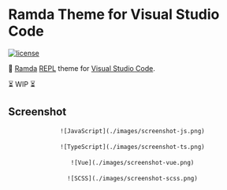 # Ramda Theme for Visual Studio Code
[![license](https://img.shields.io/github/license/gluons/vscode-ramda-theme.svg?style=flat-square)](./LICENSE)

🐏 [Ramda](http://ramdajs.com/) [REPL](http://ramdajs.com/repl/) theme for [Visual Studio Code](https://code.visualstudio.com/).

⏳ WIP ⏳

## Screenshot

<div align="center">

	![JavaScript](./images/screenshot-js.png)

	![TypeScript](./images/screenshot-ts.png)

	![Vue](./images/screenshot-vue.png)

	![SCSS](./images/screenshot-scss.png)

</div>
